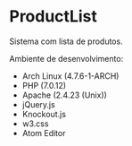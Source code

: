 # ProductList
Sistema com lista de produtos.

Ambiente de desenvolvimento:

- Arch Linux (4.7.6-1-ARCH)
- PHP (7.0.12)
- Apache (2.4.23 (Unix))
- jQuery.js
- Knockout.js
- w3.css
- Atom Editor

